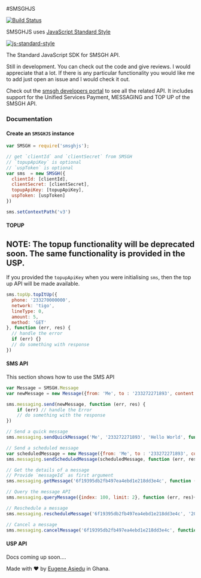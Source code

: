 #SMSGHJS

[![Build Status](https://secure.travis-ci.org/ngenerio/smsghjs.png?branch=master)](https://travis-ci.org/ngenerio/smsghjs)

SMSGHJS uses [JavaScript Standard Style](https://github.com/feross/standard)

[![js-standard-style](https://cdn.rawgit.com/feross/standard/master/badge.svg)](https://github.com/feross/standard)

The Standard JavaScript SDK for SMSGH API.


Still in development. You can check out the code and give reviews. I would appreciate that a lot. If there is any particular functionality you would like me to add just open an issue and I would check it out.

Check out the [smsgh developers portal](http://developers.smsgh.com) to see all the related API. It includes support for the Unified Services Payment, MESSAGING and TOP UP of the SMSGH API.

### Documentation

#### Create an `SMSGHJS` instance

```javascript
var SMSGH = require('smsghjs');

// get `clientId` and `clientSecret` from SMSGH
// `topupApiKey` is optional
// `uspToken` is optional
var sms  = new SMSGH({
  clientId: [clientId],
  clientSecret: [clientSecret],
  topupApiKey: [topupApiKey],
  uspToken: [uspToken]
})

sms.setContextPath('v3')
```

#### TOPUP

## NOTE: The topup functionality will be deprecated soon. The same functionality is provided in the USP.

If you provided the `topupApiKey` when you were initialising `sms`, then the top up API will be made available.

```js
sms.topUp.topItUp({
  phone: '233270000000',
  network: 'tigo',
  lineType: 0,
  amount: 5,
  method: 'GET'
}, function (err, res) {
  // handle the error
  if (err) {}
  // do something with response
})
```

#### SMS API
This section shows how to use the SMS API

```js
var Message = SMSGH.Message
var newMessage = new Message({from: 'Me', to : '233272271893', content: 'Hello World'})

sms.messaging.send(newMessage, function (err, res) {
    if (err) // handle the Error
    // do something with the response
})

// Send a quick message
sms.messaging.sendQuickMessage('Me', '233272271893', 'Hello World', function (err, res) {})

// Send a scheduled message
var scheduledMessage = new Message({from: 'Me', to : '233272271893', content: 'Hello World', time: '2014-01-01 10:00:00'})
sms.messaging.sendScheduledMessage(scheduledMessage, function (err, res) {})

// Get the details of a message
// Provide `messageId` as first argument
sms.messaging.getMessage('6f19395db2fb497ea4ebd1e218dd3e4c', function (err, res) {})

// Query the message API
sms.messaging.queryMessage({index: 100, limit: 2}, function (err, res){})

// Reschedule a message
sms.messaging.rescheduleMessage('6f19395db2fb497ea4ebd1e218dd3e4c', '2014-01-01 05:00:00', function (err, res) {})

// Cancel a message
sms.messaging.cancelMessage('6f19395db2fb497ea4ebd1e218dd3e4c', function (err, res) {})
```

#### USP API

Docs coming up soon....

Made with ❤ by [Eugene Asiedu](https://twitter.com/ngenerio) in Ghana.
